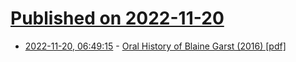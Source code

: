 # [Published on 2022-11-20](index.md)

* [2022-11-20, 06:49:15](https://news.ycombinator.com/item?id=33678911) - [Oral History of Blaine Garst (2016) [pdf]](https://archive.computerhistory.org/resources/access/text/2017/06/102717171-05-01-acc.pdf)
